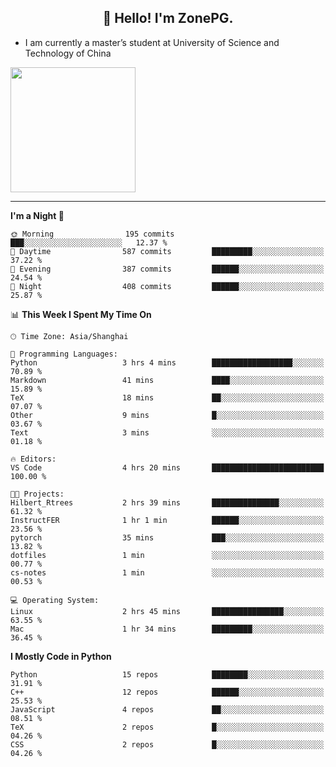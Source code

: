 <h2 align="center">👋 Hello! I'm ZonePG.</h2>

- I am currently a master’s student at University of Science and Technology of China

<img height=200 align="center" src="https://github-readme-stats.vercel.app/api?username=zonepg" />

-------

<!--START_SECTION:waka-->
**I'm a Night 🦉** 

```text
🌞 Morning                195 commits         ███░░░░░░░░░░░░░░░░░░░░░░   12.37 % 
🌆 Daytime                587 commits         █████████░░░░░░░░░░░░░░░░   37.22 % 
🌃 Evening                387 commits         ██████░░░░░░░░░░░░░░░░░░░   24.54 % 
🌙 Night                  408 commits         ██████░░░░░░░░░░░░░░░░░░░   25.87 % 
```


📊 **This Week I Spent My Time On** 

```text
🕑︎ Time Zone: Asia/Shanghai

💬 Programming Languages: 
Python                   3 hrs 4 mins        ██████████████████░░░░░░░   70.89 % 
Markdown                 41 mins             ████░░░░░░░░░░░░░░░░░░░░░   15.89 % 
TeX                      18 mins             ██░░░░░░░░░░░░░░░░░░░░░░░   07.07 % 
Other                    9 mins              █░░░░░░░░░░░░░░░░░░░░░░░░   03.67 % 
Text                     3 mins              ░░░░░░░░░░░░░░░░░░░░░░░░░   01.18 % 

🔥 Editors: 
VS Code                  4 hrs 20 mins       █████████████████████████   100.00 % 

🐱‍💻 Projects: 
Hilbert_Rtrees           2 hrs 39 mins       ███████████████░░░░░░░░░░   61.32 % 
InstructFER              1 hr 1 min          ██████░░░░░░░░░░░░░░░░░░░   23.56 % 
pytorch                  35 mins             ███░░░░░░░░░░░░░░░░░░░░░░   13.82 % 
dotfiles                 1 min               ░░░░░░░░░░░░░░░░░░░░░░░░░   00.77 % 
cs-notes                 1 min               ░░░░░░░░░░░░░░░░░░░░░░░░░   00.53 % 

💻 Operating System: 
Linux                    2 hrs 45 mins       ████████████████░░░░░░░░░   63.55 % 
Mac                      1 hr 34 mins        █████████░░░░░░░░░░░░░░░░   36.45 % 
```

**I Mostly Code in Python** 

```text
Python                   15 repos            ████████░░░░░░░░░░░░░░░░░   31.91 % 
C++                      12 repos            ██████░░░░░░░░░░░░░░░░░░░   25.53 % 
JavaScript               4 repos             ██░░░░░░░░░░░░░░░░░░░░░░░   08.51 % 
TeX                      2 repos             █░░░░░░░░░░░░░░░░░░░░░░░░   04.26 % 
CSS                      2 repos             █░░░░░░░░░░░░░░░░░░░░░░░░   04.26 % 
```




<!--END_SECTION:waka-->
